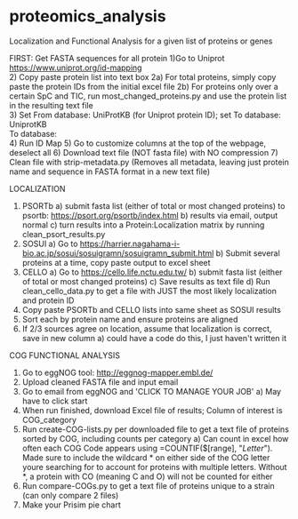 # proteomics_analysis
Localization and Functional Analysis for a given list of proteins or genes

FIRST: Get FASTA sequences for all protein
1)Go to Uniprot							
		 https://www.uniprot.org/id-mapping						
2) Copy paste protein list into text box
  2a) For total proteins, simply copy paste the protein IDs from the initial excel file
  2b) For proteins only over a certain SpC and TIC, run most_changed_proteins.py and use the protein list in the resulting text file							
3) Set From database: UniProtKB (for Uniprot protein ID); set To database: UniprotKB	
	To database: 	
4) Run ID Map
5) Go to customize columns at the top of the webpage, deselect all
6) Download text file (NOT fasta file) with NO compression
7) Clean file with strip-metadata.py (Removes all metadata, leaving just protein name and sequence in FASTA format in a new text file)

LOCALIZATION
1) PSORTb
   a) submit fasta list (either of total or most changed proteins) to psortb: https://psort.org/psortb/index.html
   b) results via email, output normal
  c) turn results into a Protein:Localization matrix by running clean_psort_results.py
2) SOSUI
   a) Go to https://harrier.nagahama-i-bio.ac.jp/sosui/sosuigramn/sosuigramn_submit.html
   b) Submit several proteins at a time, copy paste output to excel sheet
3) CELLO
   a) Go to https://cello.life.nctu.edu.tw/
   b) submit fasta list (either of total or most changed proteins)
   c) Save results as text file
   d) Run clean_cello_data.py to get  a file with JUST the most likely localization and protein ID 
4) Copy paste PSORTb and CELLO lists into same sheet as SOSUI results
5) Sort each by protein name and ensure proteins are aligned
6) If 2/3 sources agree on location, assume that localization is correct, save in new column
   a) could have a code do this, I just haven't written it

COG FUNCTIONAL ANALYSIS
1) Go to eggNOG tool: http://eggnog-mapper.embl.de/
2) Upload cleaned FASTA file and input email
3) Go to email from eggNOG and 'CLICK TO MANAGE YOUR JOB'
   a) May have to click start
4) When run finished, download Excel file of results; Column of interest is COG_category
5) Run create-COG-lists.py per downloaded file to get a text file of proteins sorted by COG, including counts per category
   a) Can count in excel how often each COG Code appears using    =COUNTIF($[range], "*Letter*"). Made sure to include the wildcard * on either side of the         COG letter youre searching for to account for proteins with multiple letters. Without *, a protein with CO (meaning C and O) will not be counted for           either					
6) Run compare-COGs.py to get a text file of proteins unique to a strain (can only compare 2 files)						
7) Make your Prisim pie chart	
